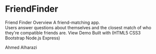 # FriendFinder
Friend Finder Overview A friend-matching app.  
Users answer questions about themselves and the closest match of who they're compatible friends are. 
View Demo Built with (HTML5 CSS3 Bootstrap Node.js Express)




Ahmed Alharazi

